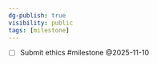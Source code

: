 ```yaml
---
dg-publish: true
visibility: public
tags: [milestone]
---
```

- [ ] Submit ethics #milestone @2025-11-10
